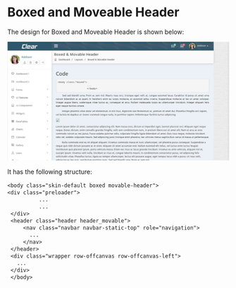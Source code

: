 # Boxed and Moveable Header

The design for Boxed and Moveable Header is shown below:

![](../.gitbook/assets/clear21.png)

It has the following structure:

```text
<body class="skin-default boxed movable-header">
<div class="preloader">
          ...
          ...
 </div>
 <header class="header header_movable">
     <nav class="navbar navbar-static-top" role="navigation">
       ...
     </nav>
 </header>
 <div class="wrapper row-offcanvas row-offcanvas-left">
   ...
 </div>
 </body>
```

